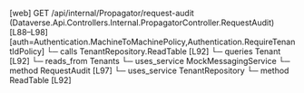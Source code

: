 [web] GET /api/internal/Propagator/request-audit  (Dataverse.Api.Controllers.Internal.PropagatorController.RequestAudit)  [L88–L98] [auth=Authentication.MachineToMachinePolicy,Authentication.RequireTenantIdPolicy]
  └─ calls TenantRepository.ReadTable [L92]
  └─ queries Tenant [L92]
    └─ reads_from Tenants
  └─ uses_service MockMessagingService
    └─ method RequestAudit [L97]
  └─ uses_service TenantRepository
    └─ method ReadTable [L92]

